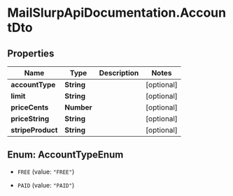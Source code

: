 # MailSlurpApiDocumentation.AccountDto

## Properties
Name | Type | Description | Notes
------------ | ------------- | ------------- | -------------
**accountType** | **String** |  | [optional] 
**limit** | **String** |  | [optional] 
**priceCents** | **Number** |  | [optional] 
**priceString** | **String** |  | [optional] 
**stripeProduct** | **String** |  | [optional] 


<a name="AccountTypeEnum"></a>
## Enum: AccountTypeEnum


* `FREE` (value: `"FREE"`)

* `PAID` (value: `"PAID"`)




